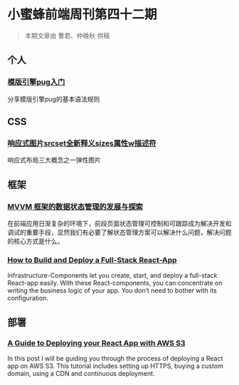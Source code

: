 # 小蜜蜂前端周刊第四十二期

> 本期文章由 曹君、仲晚秋 供稿

## 个人

### [模版引擎pug入门](https://yomizhong.github.io/2019/09/06/pug%E5%85%A5%E9%97%A8/#more)

分享模版引擎pug的基本语法规则

## CSS

### [响应式图片srcset全新释义sizes属性w描述符](https://www.zhangxinxu.com/wordpress/2014/10/responsive-images-srcset-size-w-descriptor/)

响应式布局三大概念之一弹性图片

## 框架

### [MVVM 框架的数据状态管理的发展与探索](https://github.com/farzer/blog/issues/1)

在前端应用日渐复杂的环境下，前段页面状态管理可控制和可跟踪成为解决开发和调试的重要手段，显然我们有必要了解状态管理方案可以解决什么问题，解决问题的核心方式是什么。

### [How to Build and Deploy a Full-Stack React-App](https://medium.com/dailyjs/how-to-build-and-deploy-a-full-stack-react-app-4adc46607604)

Infrastructure-Components let you create, start, and deploy a full-stack React-app easily. With these React-components, you can concentrate on writing the business logic of your app. You don’t need to bother with its configuration.

## 部署

### [A Guide to Deploying your React App with AWS S3](https://medium.com/dailyjs/a-guide-to-deploying-your-react-app-with-aws-s3-including-https-a-custom-domain-a-cdn-and-58245251f081)

In this post I will be guiding you through the process of deploying a React app on AWS S3. This tutorial includes setting up HTTPS, buying a custom domain, using a CDN and continuous deployment.
